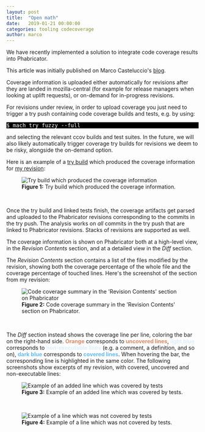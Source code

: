 ```yaml
---
layout: post
title:  "Open math"
date:   2019-01-21 00:00:00
categories: tooling codecoverage
author: marco
---
```


We have recently implemented a solution to integrate code coverage results into Phabricator.

<aside>This article was initially published on Marco Casteluccio's <a href="https://marco-c.github.io/2019/01/21/code-coverage-phabricator.html">blog</a>.</aside>

Coverage information is uploaded either automatically for revisions after they are landed in mozilla-central (for example for release managers when looking at uplift requests), or on-demand for in-progress revisions.

For revisions under review, in order to upload coverage you just need to trigger a try push containing code coverage builds and tests, e.g. by using:
<pre style="background-color:black;color:white;">
$ mach try fuzzy --full
</pre>
and selecting the relevant ccov builds and test suites. In the future, we will also likely automatically trigger coverage try builds for revisions we deem to be risky, alongside the on-demand option.

Here is an example of a [try build](https://treeherder.mozilla.org/#/jobs?repo=try&revision=38213b49dc00cd108dfa9a246045ed677c34de91) which produced the coverage information for [my revision](https://phabricator.services.mozilla.com/D14758):

<figure>
  <img src="/images/posts/codecoverage_phabricator/code-coverage-on-phabricator-try-build.png" alt="Try build which produced the coverage information" />

  <figcaption><b>Figure 1:</b> Try build which produced the coverage information.</figcaption>
</figure>
<br>

Once the try build and linked tests finish, the coverage artifacts get parsed and uploaded to the Phabricator revisions corresponding to the commits in the try push. The analysis works on *all* commits in the try push that are linked to Phabricator revisions. Stacks of revisions are supported as well.

The coverage information is shown on Phabricator both at a high-level view, in the *Revision Contents* section, and at a detailed view in the *Diff* section.

The *Revision Contents* section contains a list of the files modified by the revision, showing both the coverage percentage of the whole file and the coverage percentage of touched lines. Here's the screenshot of the section from my revision:

<figure>
  <img src="/images/posts/codecoverage_phabricator/code-coverage-on-phabricator-revision-contents.png" alt="Code coverage summary in the 'Revision Contents' section on Phabricator" />

  <figcaption><b>Figure 2:</b> Code coverage summary in the 'Revision Contents' section on Phabricator.</figcaption>
</figure>
<br>

The *Diff* section instead shows the coverage line per line, coloring the bar on the right-hand side. <span style="color:#d86">**Orange**</span> corresponds to <span style="color:#d86">**uncovered lines**</span>, <span style="color:#def">**light blue**</span> corresponds to <span style="color:#def">**non-executable lines**</span> (e.g. a comment, a definition, and so on), <span style="color:#6bf">**dark blue**</span> corresponds to <span style="color:#6bf">**covered lines**</span>. When hovering the bar, the corresponding line is highlighted in the same color.
The following screenshots show excerpts of my revision, with covered, uncovered and non-executable lines:

<figure>
  <img src="/images/posts/codecoverage_phabricator/code-coverage-on-phabricator-covered-line.png" alt="Example of an added line which was covered by tests" />

  <figcaption><b>Figure 3:</b> Example of an added line which was covered by tests.</figcaption>
</figure>
<br>
<figure>
  <img src="/images/posts/codecoverage_phabricator/code-coverage-on-phabricator-uncovered-line.png" alt="Example of a line which was not covered by tests" />

  <figcaption><b>Figure 4:</b> Example of a line which was not covered by tests.</figcaption>
</figure>
